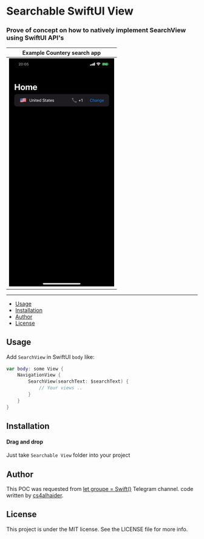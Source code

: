 # Searchable SwiftUI View

### Prove of concept on how to natively implement SearchView using SwiftUI API's


| Example Countery search app |
| --- |
| ![](Assets/gif_image.gif) |

---

- [Usage](#usage)
- [Installation](#installation)
- [Author](#author)
- [License](#license)


## Usage

Add `SearchView` in SwiftUI `body` like:
```swift
var body: some View {
    NavigationView {
        SearchView(searchText: $searchText) {
            // Your views ..
        }
    }
}

```

## Installation

#### Drag and drop 

Just take `Searchable View` folder into your project

## Author
This POC was requested from [let groupe = Swift()](https://t.me/SwiftGroup) Telegram channel. code written by [cs4alhaider](https://twitter.com/cs4alhaider). 

## License

This project is under the MIT license. See the LICENSE file for more info.

